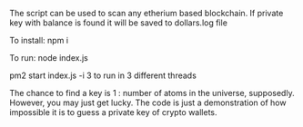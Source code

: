 The script can be used to scan any etherium based blockchain.
If private key with balance is found it will be saved to dollars.log file

To install:
npm i

To run:
node index.js

pm2 start index.js -i 3
to run in 3 different threads

The chance to find a key is 1 : number of atoms in the universe, supposedly. However, you may just get lucky. The code is just a demonstration of how impossible it is to guess a private key of crypto wallets.
